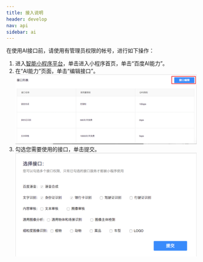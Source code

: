 ```yaml
---
title: 接入说明
header: develop
nav: api
sidebar: ai
---
```


在使用AI接口前，请使用有管理员权限的帐号，进行如下操作：


1. 进入<a href="https://smartprogram.baidu.com/mappconsole/main/apps">智能小程序平台</a>，单击进入小程序首页，单击“百度AI能力”。
2. 在“AI能力”页面，单击“编辑接口”。
![图片](../../../img/api/ai/ai01.png)
3. 勾选您需要使用的接口，单击提交。
![图片](../../../img/api/ai/ai02.png)
